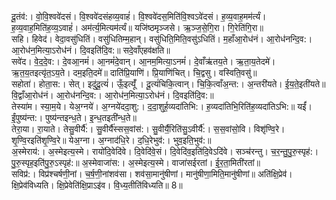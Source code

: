 

  
दू॒तंव॑:। वो॒वि॒श्ववे॑दसं। वि॒श्ववे॑दसंहव्य॒वाहं॑। वि॒श्ववे॑दस॒मिति॑वि॒श्वऽवे॑दसं। ह॒व्य॒वाह॒मम॑र्त्यं। ह॒व्य॒वाह॒मिति॑ह॒व्य॒ऽवाहं॑। अम॑र्त्य॒मित्यम॑र्त्यं॥ यजि॑ष्ठमृञ्जसे। ऋ॒ञ्ज॒से॒गि॒रा। गि॒रेति॑गि॒रा॥  
सहि। हिवेद॑। वेदा॒वसु॑धितिं। वसु॑धितिम्म॒हान्। वसु॑धिति॒मिति॒वसु॑ऽधितिं। म॒हाँआ॒रोध॑नं। आ॒रोध॑नन्दि॒व:। आ॒रोध॑न॒मित्या॒ऽरोध॑नं। दि॒वइति॑दि॒व:॥ सदे॒वाँएहव॑क्षति॥  
सवे॑द। वे॒द॒दे॒व:। दे॒वआ॒नमं॑। आ॒नमं॑दे॒वान्। आ॒नम॒मित्या॒ऽनमं॑। दे॒वाँऋ॑तय॒ते। ऋ॒ता॒य॒तेदमे॑। ऋ॒त॒य॒तइत्यृ॑त॒ऽय॒ते। दम॒इति॒दमे॑॥ दाति॑प्रि॒याणि॑। प्रि॒याणि॑चित्। चि॒द्वसु। वस्विति॒वसु॑॥  
सहोता॑। होता॒स:। सेत्। इदु॑दू॒त्यं॑। ऊँ॒इत्यूँ॑ । दू॒त्यं॑चिकि॒त्वान्। चि॒कि॒त्वाँअ॒न्त:। अ॒न्तरी॑यते। ई॒य॒ते॒इती॑यते॥ वि॒द्वाँआ॒रोध॑नं। आ॒रोध॑नन्दि॒व:। आ॒रोध॑न॒मित्या॒ऽरोध॑नं। दि॒वइति॑दि॒व:॥  
तेस्या॑म। स्या॒म॒ये। येअ॒ग्नये॑। अ॒ग्नये॑ददा॒शु:। द॒दा॒शुर्ह॒व्यदा॑तिभि:। ह॒व्यदा॑तिभि॒रिति॑ह॒व्यदा॑तिऽभि:॥ यईं॑। ईं॒पुष्य॑न्त:। पुष्य॑न्तइन्ध॒ते। इ॒न्ध॒तइती॑न्ध॒ते॥  
तेरा॒या। रा॒याते। तेसु॒वीर्यै॑:। सु॒वीर्यै॑स्सस॒वांस॑:। सु॒वीर्यै॒रिति॑सु॒ऽवीर्यै॑:। स॒स॒वांसो॒वि। विशृ॑ण्वि॒रे। शृ॒ण्वि॒रइति॑शृ॒ण्वि॒रे॥ येअ॒ग्ना। अ॒ग्नाद॑धि॒रे। द॒धि॒रेभुव॑:। भुव॒इति॒भुव॑:॥  
अ॒स्मेराय॑:। अ॒स्मेइत्य॒स्मे। रायो॑दि॒वेदि॑वे। दि॒वेदि॑वे॒सं। दि॒वेदि॑व॒इति॑दि॒वेऽदि॑वे। सञ्च॑रन्तु। च॒र॒न्तु॒पु॒रु॒स्पृह॑:। पु॒रु॒स्पृह॒इति॑पु॒रु॒ऽस्पृह॑:॥ अ॒स्मेवाजा॑स:। अ॒स्मेइत्य॒स्मे। वाजा॑सईरतां। ई॒र॒ता॒मिती॑रतां॥  
सविप्र॑:। विप्र॑श्चर्षणी॒नां। च॒र्ष॒णी॒नांशव॑सा। शव॑सा॒मानु॑षीणां। मानु॑षीणा॒मिति॒मानु॑षीणां॥ अति॑क्षि॒प्रेव॑। क्षि॒प्रेव॑विध्यति। क्षि॒प्रेवेति॑क्षि॒प्राऽइ॑व। वि॒ध्य॒तीति॑विध्यति॥ 8॥  
